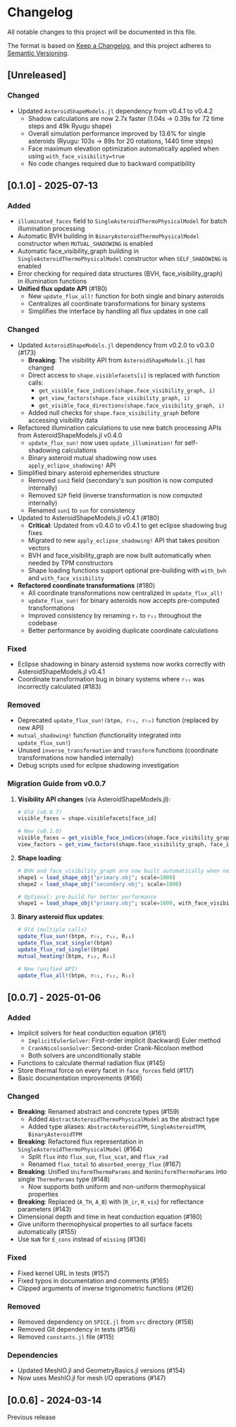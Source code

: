 # Changelog

All notable changes to this project will be documented in this file.

The format is based on [Keep a Changelog](https://keepachangelog.com/en/1.0.0/),
and this project adheres to [Semantic Versioning](https://semver.org/spec/v2.0.0.html).

## [Unreleased]

### Changed
- Updated `AsteroidShapeModels.jl` dependency from v0.4.1 to v0.4.2
  - Shadow calculations are now 2.7x faster (1.04s → 0.39s for 72 time steps and 49k Ryugu shape)
  - Overall simulation performance improved by 13.6% for single asteroids (Ryugu: 103s → 89s for 20 rotations, 1440 time steps)
  - Face maximum elevation optimization automatically applied when using `with_face_visibility=true`
  - No code changes required due to backward compatibility

## [0.1.0] - 2025-07-13

### Added
- `illuminated_faces` field to `SingleAsteroidThermoPhysicalModel` for batch illumination processing
- Automatic BVH building in `BinaryAsteroidThermoPhysicalModel` constructor when `MUTUAL_SHADOWING` is enabled
- Automatic face_visibility_graph building in `SingleAsteroidThermoPhysicalModel` constructor when `SELF_SHADOWING` is enabled
- Error checking for required data structures (BVH, face_visibility_graph) in illumination functions
- **Unified flux update API** (#180)
  - New `update_flux_all!` function for both single and binary asteroids
  - Centralizes all coordinate transformations for binary systems
  - Simplifies the interface by handling all flux updates in one call

### Changed
- Updated `AsteroidShapeModels.jl` dependency from v0.2.0 to v0.3.0 (#173)
  - **Breaking**: The visibility API from `AsteroidShapeModels.jl` has changed
  - Direct access to `shape.visiblefacets[i]` is replaced with function calls:
    - `get_visible_face_indices(shape.face_visibility_graph, i)`
    - `get_view_factors(shape.face_visibility_graph, i)`
    - `get_visible_face_directions(shape.face_visibility_graph, i)`
  - Added null checks for `shape.face_visibility_graph` before accessing visibility data
- Refactored illumination calculations to use new batch processing APIs from AsteroidShapeModels.jl v0.4.0
  - `update_flux_sun!` now uses `update_illumination!` for self-shadowing calculations
  - Binary asteroid mutual shadowing now uses `apply_eclipse_shadowing!` API
- Simplified binary asteroid ephemerides structure
  - Removed `sun2` field (secondary's sun position is now computed internally)
  - Removed `S2P` field (inverse transformation is now computed internally)
  - Renamed `sun1` to `sun` for consistency
- Updated to AsteroidShapeModels.jl v0.4.1 (#180)
  - **Critical**: Updated from v0.4.0 to v0.4.1 to get eclipse shadowing bug fixes
  - Migrated to new `apply_eclipse_shadowing!` API that takes position vectors
  - BVH and face_visibility_graph are now built automatically when needed by TPM constructors
  - Shape loading functions support optional pre-building with `with_bvh` and `with_face_visibility`
- **Refactored coordinate transformations** (#180)
  - All coordinate transformations now centralized in `update_flux_all!`
  - `update_flux_sun!` for binary asteroids now accepts pre-computed transformations
  - Improved consistency by renaming `rₛ` to `r₁₂` throughout the codebase
  - Better performance by avoiding duplicate coordinate calculations

### Fixed
- Eclipse shadowing in binary asteroid systems now works correctly with AsteroidShapeModels.jl v0.4.1
- Coordinate transformation bug in binary systems where `r₂₁` was incorrectly calculated (#183)

### Removed
- Deprecated `update_flux_sun!(btpm, r☉₁, r☉₂)` function (replaced by new API)
- `mutual_shadowing!` function (functionality integrated into `update_flux_sun!`)
- Unused `inverse_transformation` and `transform` functions (coordinate transformations now handled internally)
- Debug scripts used for eclipse shadowing investigation

### Migration Guide from v0.0.7

1. **Visibility API changes** (via AsteroidShapeModels.jl):
   ```julia
   # Old (v0.0.7)
   visible_faces = shape.visiblefacets[face_id]
   
   # New (v0.1.0)
   visible_faces = get_visible_face_indices(shape.face_visibility_graph, face_id)
   view_factors = get_view_factors(shape.face_visibility_graph, face_id)
   ```

2. **Shape loading**:
   ```julia
   # BVH and face_visibility_graph are now built automatically when needed
   shape1 = load_shape_obj("primary.obj"; scale=1000)
   shape2 = load_shape_obj("secondary.obj"; scale=1000)
   
   # Optional: pre-build for better performance
   shape1 = load_shape_obj("primary.obj"; scale=1000, with_face_visibility=true, with_bvh=true)
   ```

3. **Binary asteroid flux updates**:
   ```julia
   # Old (multiple calls)
   update_flux_sun!(btpm, r☉₁, r₁₂, R₁₂)
   update_flux_scat_single!(btpm)
   update_flux_rad_single!(btpm)
   mutual_heating!(btpm, r₁₂, R₂₁)
   
   # New (unified API)
   update_flux_all!(btpm, r☉₁, r₁₂, R₁₂)
   ```

## [0.0.7] - 2025-01-06

### Added
- Implicit solvers for heat conduction equation (#161)
  - `ImplicitEulerSolver`: First-order implicit (backward) Euler method
  - `CrankNicolsonSolver`: Second-order Crank-Nicolson method
  - Both solvers are unconditionally stable
- Functions to calculate thermal radiation flux (#145)
- Store thermal force on every facet in `face_forces` field (#117)
- Basic documentation improvements (#166)

### Changed
- **Breaking**: Renamed abstract and concrete types (#159)
  - Added `AbstractAsteroidThermoPhysicalModel` as the abstract type
  - Added type aliases: `AbstractAsteroidTPM`, `SingleAsteroidTPM`, `BinaryAsteroidTPM`
- **Breaking**: Refactored flux representation in `SingleAsteroidThermoPhysicalModel` (#164)
  - Split `flux` into `flux_sun`, `flux_scat`, and `flux_rad`
  - Renamed `flux_total` to `absorbed_energy_flux` (#167)
- **Breaking**: Unified `UniformThermoParams` and `NonUniformThermoParams` into single `ThermoParams` type (#148)
  - Now supports both uniform and non-uniform thermophysical properties
- **Breaking**: Replaced (`A_TH`, `A_B`) with (`R_ir`, `R_vis`) for reflectance parameters (#143)
- Dimensional depth and time in heat conduction equation (#160)
- Give uniform thermophysical properties to all surface facets automatically (#155)
- Use `NaN` for `E_cons` instead of `missing` (#136)

### Fixed
- Fixed kernel URL in tests (#157)
- Fixed typos in documentation and comments (#165)
- Clipped arguments of inverse trigonometric functions (#126)

### Removed
- Removed dependency on `SPICE.jl` from `src` directory (#158)
- Removed Git dependency in tests (#156)
- Removed `constants.jl` file (#115)

### Dependencies
- Updated MeshIO.jl and GeometryBasics.jl versions (#154)
- Now uses MeshIO.jl for mesh I/O operations (#147)

## [0.0.6] - 2024-03-14

Previous release
